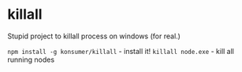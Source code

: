 # killall

Stupid project to killall process on windows (for real.)


`npm install -g konsumer/killall` - install it!
`killall node.exe` - kill all running nodes